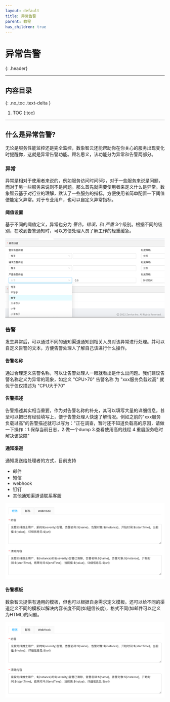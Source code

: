 ```yaml
---
layout: default
title: 异常告警
parent: 教程
has_children: true
---
```


# 异常告警
{: .header}

---


## 内容目录
{: .no_toc .text-delta }

1. TOC
{:toc}

---

## 什么是异常告警?

无论是服务性能监控还是完全监控，数象智云还能帮助你在你关心的服务出现变化时提醒你，这就是异常告警功能。顾名思义，该功能分为异常和告警两部分。

### 异常

异常是相对于使用者来说的，例如服务访问时间5秒，对于一些服务来说是问题，而对于另一些服务来说则不是问题。那么首先就需要使用者来定义什么是异常。数象智云基于对行业的理解，默认了一些服务的指标，方便使用者简单配置一下阈值便能定义异常。对于专业用户，也可以自定义异常指标。

#### 阈值设置
基于不同的阈值定义，异常也分为 *警告*，*错误*，和 *严重* 3个级别。根据不同的级别，在收到告警通知时，可以方便处理人员了解工作的轻重缓急。

![alert_threshold.png](/assets/images/tutorial/alert/alert_threshold.png)

### 告警

发生异常后，可以通过不同的通知渠道通知到相关人员对该异常进行处理。并可以自定义告警的文本，方便告警处理人了解自己该进行什么操作。

#### 告警名称
通过合理定义告警名称，可以让告警处理人一眼就看出是什么出问题。我们建议告警名称定义为异常的现象，如定义 "CPU>70" 告警名称 为 "xxx服务负载过高" 就优于仅仅描述为 "CPU大于70"

#### 告警描述
告警描述其实相当重要，作为对告警名称的补充，其可以填写大量的详细信息，甚至可以把已有经验填写上，便于告警处理人快速了解情况。例如之前的"xxx服务负载过高"的告警描述就可以写为："正在调查，暂时还不知道负载高的原因，请做一下操作：1.保存当前日志，2.做一个dump 3.查看使用高的线程 4.重启服务临时解决该故障"

#### 通知渠道

通知发送给处理者的方式，目前支持
* 邮件
* 短信
* webhook
* 钉钉
* 其他通知渠道请联系客服
  
![](/assets/images/tutorial/alert/alert_template.png)

#### 告警模板

数象智云提供有通用的模板，但也可以根据自身需求定义模板。还可以给不同的渠道定义不同的模板以解决内容长度不同(如短信长度)，格式不同(如邮件可以定义为HTML)的问题。

![](/assets/images/tutorial/alert/alert_template.png)
